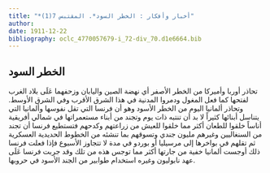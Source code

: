 ```yaml
---
title: "*أخبار وأفكار : الخطر السود*. المقتبس 7(1)"
author: 
date: 1911-12-22
bibliography: oclc_4770057679-i_72-div_70.d1e6664.bib
---
```




##  الخطر السود 


 تحاذر أوربا وأميركا من الخطر الأصفر أي نهضة الصين واليابان وزحفهما عَلَى بلاد الغرب لفتحها كما فعل المغول ودمروا المدنية في هذا الشرق الأقرب وفي الشرق الأوسط. وتحاذر ألمانيا اليوم من الخطر الأسود وهو أن فرنسا التي تقل نفوسها وألمانيا التي يتناسل أبنائها كثيراً لا بد أن تنتبه ذات يوم وتجند من أبناء مستعمراتها في شمالي أفريقية أناساً خلقوا للطعان أكثر مما خلقوا للعيش من زراعتهم وكدحهم فتستطيع فرنسا أن تجند من   السنغاليين وغيرهم مليون جندي وتسوقهم بما تنشئه من الخطوط الحديدية العسكرية ثم تقلهم في بواخرها إلى مرسيليا أو بوردو في مدة لا تتجاوز الأسبوع فإذا فعلت فرنسا ذلك أوجست ألمانيا خفية من جارتها أكثر مما توجس هذه من تلك وقد جربت فرنسا عَلَى عهد نابوليون وغيره استخدام طوابير من الجند الأسود في حروبها. 
 